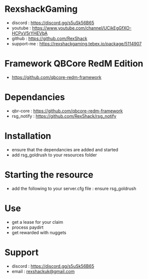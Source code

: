 # RexshackGaming
- discord : https://discord.gg/s5uSk56B65
- youtube : https://www.youtube.com/channel/UCikEgGfXO-HCPxV5rYHEVbA
- github : https://github.com/RexShack
- support-me : https://rexshackgaming.tebex.io/package/5114907

# Framework QBCore RedM Edition
- https://github.com/qbcore-redm-framework

# Dependancies
- qbr-core : https://github.com/qbcore-redm-framework
- rsg_notify : https://github.com/RexShack/rsg_notify

# Installation
- ensure that the dependancies are added and started
- add rsg_goldrush to your resources folder

# Starting the resource
- add the following to your server.cfg file : ensure rsg_goldrush

# Use
- get a lease for your claim
- process paydirt
- get rewarded with nuggets

# Support
- discord : https://discord.gg/s5uSk56B65
- email : rexshackuk@gmail.com